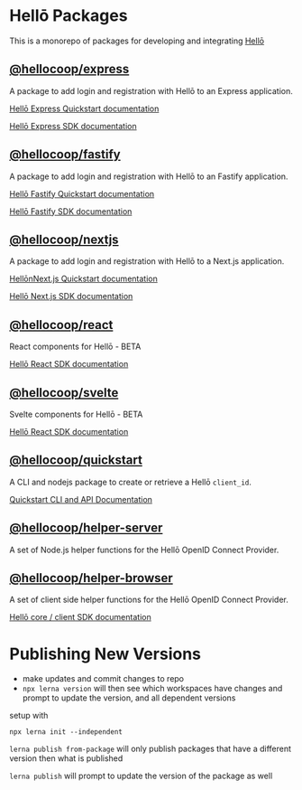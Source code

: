 # Hellō Packages

This is a monorepo of packages for developing and integrating [Hellō](https://hello.dev)

## [@hellocoop/express](./express/)

A package to add login and registration with Hellō to an Express application.

[Hellō Express Quickstart documentation](https://www.hello.dev/docs/quickstarts/express)

[Hellō Express SDK documentation](https://www.hello.dev/docs/sdks/express)

## [@hellocoop/fastify](./fastify/)

A package to add login and registration with Hellō to an Fastify application.

[Hellō Fastify Quickstart documentation](https://www.hello.dev/docs/quickstarts/fastify)

[Hellō Fastify SDK documentation](https://www.hello.dev/docs/sdks/fastify)


## [@hellocoop/nextjs](./nextjs/)

A package to add login and registration with Hellō to a Next.js application.

[HellōnNext.js Quickstart documentation](https://www.hello.dev/docs/quickstarts/nextjs)

[Hellō Next.js SDK documentation](https://www.hello.dev/docs/sdks/nextjs)

## [@hellocoop/react](./react/)

React components for Hellō - BETA

[Hellō React SDK documentation](https://www.hello.dev/docs/sdks/react)

## [@hellocoop/svelte](./svelte/)

Svelte components for Hellō - BETA

[Hellō React SDK documentation](https://www.hello.dev/docs/sdks/svelte)


## [@hellocoop/quickstart](./quickstart/)

A CLI and nodejs package to create or retrieve a Hellō `client_id`. 

[Quickstart CLI and API Documentation](https://www.hello.dev/docs/sdks/quickstart)

## [@hellocoop/helper-server](./helper-server/)

A set of Node.js helper functions for the Hellō OpenID Connect Provider.

## [@hellocoop/helper-browser](./helper-browser/)

A set of client side helper functions for the Hellō OpenID Connect Provider.

[Hellō core / client SDK documentation](https://www.hello.dev/docs/sdks/quickstart/core-client)


# Publishing New Versions

- make updates and commit changes to repo
- `npx lerna version` will then see which workspaces have changes and prompt to update the version, and all dependent versions

setup with 

`npx lerna init --independent`

`lerna publish from-package` will only publish packages that have a different version then what is published

`lerna publish` will prompt to update the version of the package as well


